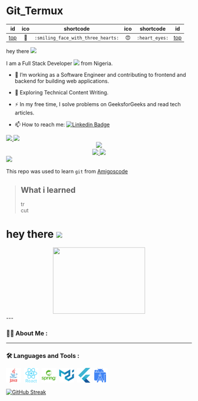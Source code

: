 # Git_Termux
| id | ico | shortcode | ico | shortcode | id |
| - | :-: | - | :-: | - | - |
| [top](#smileys--emotion) | :smiling_face_with_three_hearts: | `:smiling_face_with_three_hearts:` | :heart_eyes: | `:heart_eyes:` | [top](#table-of-contents) |

  hey there
  <img src="https://media2.giphy.com/media/hvRJCLFzcasrR4ia7z/giphy.gif?cid=6c09b952cf4d788230fb96a1db60016cc15d275f575cc6b5&rid=giphy.gif&ct=s" width="15px" />

I am a Full Stack Developer <img src="https://media.giphy.com/media/WUlplcMpOCEmTGBtBW/giphy.gif" width="30"> from Nigeria.

- :telescope: I’m working as a Software Engineer and contributing to frontend and backend for building web applications.

- :seedling: Exploring Technical Content Writing.

- :zap: In my free time, I solve problems on GeeksforGeeks and read tech articles.

- :mailbox: How to reach me: [![Linkedin Badge](https://img.shields.io/badge/-kakbar-blue?style=flat&logo=Linkedin&logoColor=white)](your-linkedin-url)

<div id="head">
  <a href="www.kingbadegraphics.wordpress.com">
    <img src="https://img.shields.io/badge/Youtube-white?logo=youtube&logoColor=red&style=flat-square&color=white"/>
    <img src="https://img.shields.io/chrome-web-store/stars/fhfvhcdgbbbsgg?label=rating&style=flat-square" />
  </a>
</div>

<div id="header" align="center">
  <img src="https://media1.giphy.com/media/fvx95jkua5th3YeThr/giphy.gif?cid=6c09b952239a5191683d57a394fd9cfb02d8e21544695398&rid=giphy.gif&ct=s" width="150"/>
  <div id="badge">
    <a href="www.kingbadegraphics.wordpress.com">
      <img src="https://img.shields.io/badge/Youtube-white?logo=youtube&logoColor=red&style=flat"/>
    </a>
    <a href="#">
      <img src="https://img.shields.io/badge/WhatsApp-success?logo=whatsapp&logoColor=white&style=flat"/>
    </a>
  </div>
</div>

<img src="https://komarev.com/ghpvc/?username=Akingbade675&style=flat&color=blue" />

This repo was used to learn ```git``` from [Amigoscode](https://youtube.com/Amigoscode)

> ## What i learned
> tr <br>
> cut
<h1>
  hey there
  <img src="https://media.giphy.com/media/hvRJCLFzcasrR4ia7z/giphy.gif" width="30px"/>
</h1>
<div align="center">
  <img src="https://media3.giphy.com/media/dWesBcTLavkZuG35MI/giphy.gif?cid=6c09b9523a16a0ec99424acb52bf84216616727d0d9950d2&rid=giphy.gif&ct=g" width="250" height="180" />
</div>
---

### :man_technologist: About Me :

---

### :hammer_and_wrench: Languages and Tools :

<div>
  <img src="https://github.com/devicons/devicon/blob/master/icons/java/java-original-wordmark.svg" title="Java" alt="Java" width="40" height="40"/>&nbsp;
  <img src="https://github.com/devicons/devicon/blob/master/icons/react/react-original-wordmark.svg" title="React" alt="React" width="40" height="40"/>&nbsp;
  <img src="https://github.com/devicons/devicon/blob/master/icons/spring/spring-original-wordmark.svg" title="Spring" alt="Spring" width="40" height="40"/>&nbsp;
  <img src="https://github.com/devicons/devicon/blob/master/icons/materialui/materialui-original.svg" title="Material UI" alt="Material UI" width="40" height="40"/>&nbsp;
  <img src="https://github.com/devicons/devicon/blob/master/icons/flutter/flutter-original.svg" title="Flutter" alt="Flutter" width="40" height="40"/>
  <img src="https://github.com/devicons/devicon/blob/master/icons/androidstudio/androidstudio-plain.svg" width="40" height="40" />
</div>

[![GitHub Streak](http://github-readme-streak-stats.herokuapp.com?user=Akingbade675&theme=github-dark-blue)](https://git.io/streak-stats)
